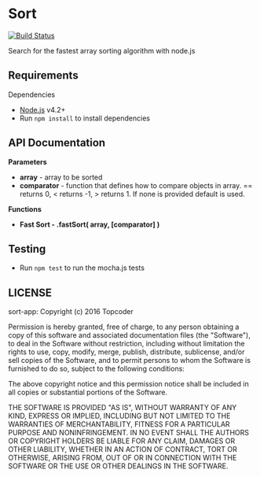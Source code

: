 # Sort
  
  [![Build Status](https://travis-ci.org/appirio-tech/sort-app.svg?branch=solution%2Fselection)](https://travis-ci.org/appirio-tech/sort-app)
  
  Search for the fastest array sorting algorithm with node.js

## Requirements
  
  Dependencies
  
  * [Node.js](http://nodejs.org/) v4.2+
  * Run `npm install` to install dependencies
  

## API Documentation

**Parameters**

  * **array** - array to be sorted
  * **comparator** - function that defines how to compare objects in array. == returns 0, < returns -1, > returns 1. If none is provided default is used.


**Functions**

  * **Fast Sort - .fastSort( array, [comparator] )**


## Testing

  * Run `npm test` to run the mocha.js tests

## LICENSE

  sort-app: Copyright (c) 2016 Topcoder
  
  Permission is hereby granted, free of charge, to any person obtaining
  a copy of this software and associated documentation files (the
  "Software"), to deal in the Software without restriction, including
  without limitation the rights to use, copy, modify, merge, publish,
  distribute, sublicense, and/or sell copies of the Software, and to
  permit persons to whom the Software is furnished to do so, subject to
  the following conditions:
  
  The above copyright notice and this permission notice shall be
  included in all copies or substantial portions of the Software.
  
  THE SOFTWARE IS PROVIDED "AS IS", WITHOUT WARRANTY OF ANY KIND,
  EXPRESS OR IMPLIED, INCLUDING BUT NOT LIMITED TO THE WARRANTIES OF
  MERCHANTABILITY, FITNESS FOR A PARTICULAR PURPOSE AND
  NONINFRINGEMENT. IN NO EVENT SHALL THE AUTHORS OR COPYRIGHT HOLDERS BE
  LIABLE FOR ANY CLAIM, DAMAGES OR OTHER LIABILITY, WHETHER IN AN ACTION
  OF CONTRACT, TORT OR OTHERWISE, ARISING FROM, OUT OF OR IN CONNECTION
  WITH THE SOFTWARE OR THE USE OR OTHER DEALINGS IN THE SOFTWARE.
